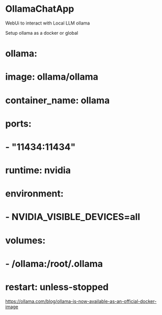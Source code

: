 # OllamaChatApp
WebUi to interact with Local LLM ollama


Setup ollama as a docker or global

  # ollama:
  #   image: ollama/ollama
  #   container_name: ollama
  #   ports:
  #     - "11434:11434"
  #   runtime: nvidia
  #   environment:
  #     - NVIDIA_VISIBLE_DEVICES=all
  #   volumes:
  #     - /ollama:/root/.ollama
  #   restart: unless-stopped



https://ollama.com/blog/ollama-is-now-available-as-an-official-docker-image